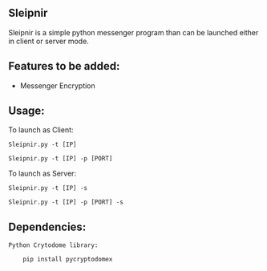 ## Sleipnir
Sleipnir is a simple python messenger program than can be launched either in client or server mode.

## Features to be added:
- Messenger Encryption

## Usage: 
To launch as Client:
    
    Sleipnir.py -t [IP]
    
    Sleipnir.py -t [IP] -p [PORT]

To launch as Server:
    
    Sleipnir.py -t [IP] -s
    
    Sleipnir.py -t [IP] -p [PORT] -s

## Dependencies:

    Python Crytodome library: 
        
        pip install pycryptodomex
